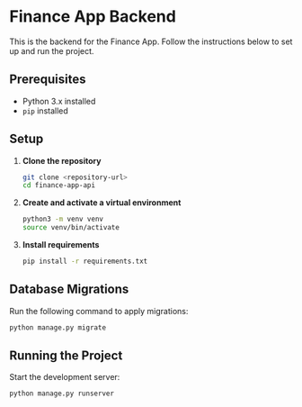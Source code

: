 # Finance App Backend

This is the backend for the Finance App. Follow the instructions below to set up and run the project.

## Prerequisites

- Python 3.x installed
- `pip` installed

## Setup

1. **Clone the repository**
    ```bash
    git clone <repository-url>
    cd finance-app-api
    ```

2. **Create and activate a virtual environment**
    ```bash
    python3 -m venv venv
    source venv/bin/activate
    ```

3. **Install requirements**
    ```bash
    pip install -r requirements.txt
    ```

## Database Migrations

Run the following command to apply migrations:

```bash
python manage.py migrate
```

## Running the Project

Start the development server:

```bash
python manage.py runserver
```

